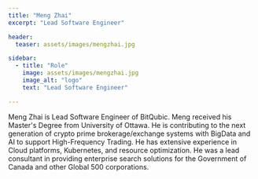 ```yaml
---
title: "Meng Zhai"
excerpt: "Lead Software Engineer"

header:
  teaser: assets/images/mengzhai.jpg

sidebar:
  - title: "Role"
    image: assets/images/mengzhai.jpg
    image_alt: "logo"
    text: "Lead Software Engineer"

---
```


Meng Zhai is Lead Software Engineer of BitQubic. Meng received his Master's Degree from University of Ottawa. He is contributing to the next generation of crypto prime brokerage/exchange systems with BigData and AI to support High-Frequency Trading. He has extensive experience in Cloud platforms, Kubernetes, and resource optimization. He was a lead consultant in providing enterprise search solutions for the Government of Canada and other Global 500 corporations.